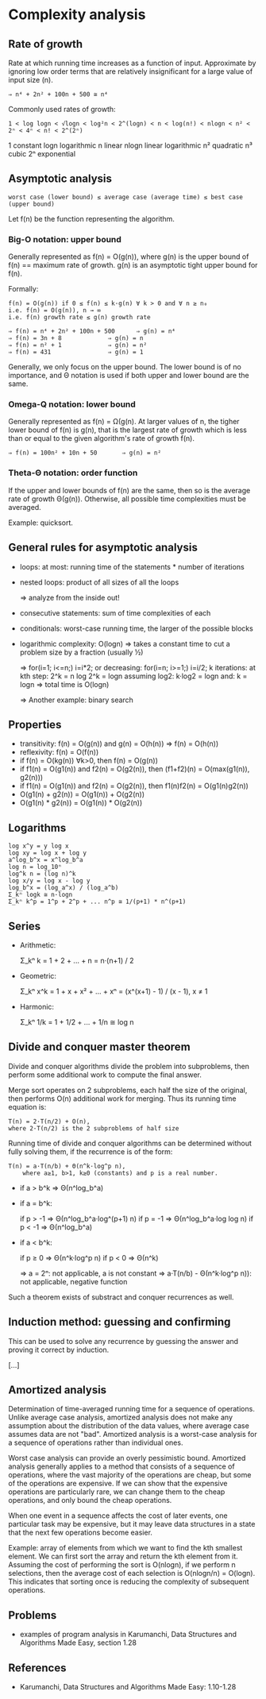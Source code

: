 # Complexity analysis

## Rate of growth

Rate at which running time increases as a function of input.
Approximate by ignoring low order terms
that are relatively insignificant
for a large value of input size (n).

	⇒ n⁴ + 2n² + 100n + 500 ≅ n⁴

Commonly used rates of growth:

	1 < log logn < √logn < log²n < 2^(logn) < n < log(n!) < nlogn < n² < 2ⁿ < 4ⁿ < n! < 2^(2ⁿ)

1	constant
logn	logarithmic
n	linear
nlogn	linear logarithmic
n²	quadratic
n³	cubic
2ⁿ	exponential


## Asymptotic analysis

	worst case (lower bound) ≤ average case (average time) ≤ best case (upper bound)

Let f(n) be the function representing the algorithm.


### Big-O notation: upper bound

Generally represented as f(n) = O(g(n)),
where g(n) is the upper bound of f(n) == maximum rate of growth.
g(n) is an asymptotic tight upper bound for f(n).

Formally:

	f(n) = O(g(n)) if 0 ≤ f(n) ≤ k·g(n) ∀ k > 0 and ∀ n ≥ n₀
	i.e. f(n) = O(g(n)), n → ∞
	i.e. f(n) growth rate ≤ g(n) growth rate

	⇒ f(n) = n⁴ + 2n² + 100n + 500		⇒ g(n) = n⁴
	⇒ f(n) = 3n + 8				⇒ g(n) = n
	⇒ f(n) = n² + 1				⇒ g(n) = n²
	⇒ f(n) = 431				⇒ g(n) = 1

Generally, we only focus on the upper bound.
The lower bound is of no importance,
and Θ notation is used if both upper and lower bound are the same.


### Omega-Q notation: lower bound

Generally represented as f(n) = Ω(g(n).
At larger values of n, the tigher lower bound of f(n) is g(n),
that is the largest rate of growth which is less than or equal
to the given algorithm's rate of growth f(n).

	⇒ f(n) = 100n² + 10n + 50		⇒ g(n) = n²


### Theta-Θ notation: order function

If the upper and lower bounds of f(n) are the same,
then so is the average rate of growth Θ(g(n)).
Otherwise, all possible time complexities must be averaged.

Example: quicksort.


## General rules for asymptotic analysis

- loops: at most: running time of the statements * number of iterations
- nested loops: product of all sizes of all the loops

	⇒ analyze from the inside out!

- consecutive statements: sum of time complexities of each
- conditionals: worst-case running time, the larger of the possible blocks
- logarithmic complexity: O(logn) ⇒ takes a constant time to cut a problem size by a fraction (usually ½)

	⇒ for(i=1; i<=n;) i=i*2;		or decreasing: for(i=n; i>=1;) i=i/2;
		k iterations: at kth step:
		2^k = n
		log 2^k = logn
		assuming log2:
		k·log2 = logn
		and:
		k = logn
		⇒ total time is O(logn)

	⇒ Another example: binary search


## Properties

- transitivity: f(n) = O(g(n)) and g(n) = O(h(n))	⇒ f(n) = O(h(n))
- reflexivity: f(n) = O(f(n))
- if f(n) = O(kg(n)) ∀k>0, then f(n) = O(g(n))
- if f1(n) = O(g1(n)) and f2(n) = O(g2(n)), then (f1+f2)(n) = O(max(g1(n)), g2(n)))
- if f1(n) = O(g1(n)) and f2(n) = O(g2(n)), then f1(n)f2(n) = O(g1(n)g2(n))
- O(g1(n) + g2(n)) = O(g1(n)) + O(g2(n))
- O(g1(n) * g2(n)) = O(g1(n)) * O(g2(n))


## Logarithms

	log x^y = y log x
	log xy = log x + log y
	a^log_b^x = x^log_b^a
	log n = log_10ⁿ
	log^k n = (log n)^k
	log x/y = log x - log y
	log_b^x = (log_a^x) / (log_a^b)
	Σ_kⁿ logk ≅ n·logn
	Σ_kⁿ k^p = 1^p + 2^p + ... n^p ≅ 1/(p+1) * n^(p+1)


## Series

- Arithmetic:

	Σ_kⁿ k = 1 + 2 + ... + n = n·(n+1) / 2

- Geometric:

	Σ_kⁿ x^k = 1 + x + x² + ... + xⁿ = (x^(x+1) - 1) / (x - 1), x ≠ 1

- Harmonic:

	Σ_kⁿ 1/k = 1 + 1/2 + ... + 1/n ≅ log n


## Divide and conquer master theorem

Divide and conquer algorithms divide the problem into subproblems,
then perform some additional work to compute the final answer.

Merge sort operates on 2 subproblems, each half the size of the original,
then performs O(n) additional work for merging.
Thus its running time equation is:

	T(n) = 2·T(n/2) + O(n), 
	where 2·T(n/2) is the 2 subproblems of half size

Running time of divide and conquer algorithms
can be determined without fully solving them,
if the recurrence is of the form:

	T(n) = a·T(n/b) + Θ(n^k·log^p n),
		where a≥1, b>1, k≥0 (constants) and p is a real number.

- if a > b^k 		⇒ Θ(n^log_b^a)
- if a = b^k:

	if p > -1 	⇒ Θ(n^log_b^a·log^(p+1) n)
	if p = -1	⇒ Θ(n^log_b^a·log log n)
	if p < -1	⇒ Θ(n^log_b^a)

- if a < b^k:

	if p ≥ 0	⇒ Θ(n^k·log^p n)
	if p < 0	⇒ Θ(n^k)

	⇒ a = 2ⁿ: not applicable, a is not constant
	⇒ a·T(n/b) - Θ(n^k·log^p n)): not applicable, negative function

Such a theorem exists of substract and conquer recurrences as well.


## Induction method: guessing and confirming

This can be used to solve any recurrence
by guessing the answer and proving it correct by induction.

[...]


## Amortized analysis

Determination of time-averaged running time for a sequence of operations.
Unlike average case analysis,
amortized analysis does not make any assumption
about the distribution of the data values,
where average case assumes data are not "bad".
Amortized analysis is a worst-case analysis
for a sequence of operations rather than individual ones.

Worst case analysis can provide an overly pessimistic bound.
Amortized analysis generally applies to a method that consists of a sequence of operations,
where the vast majority of the operations are cheap,
but some of the operations are expensive.
If we can show that the expensive operations are particularly rare,
we can change them to the cheap operations, and only bound the cheap operations.

When one event in a sequence affects the cost of later events,
one particular task may be expensive,
but it may leave data structures in a state that the next few operations become easier.

Example: array of elements from which we want to find the kth smallest element.
We can first sort the array and return the kth element from it.
Assuming the cost of performing the sort is O(nlogn),
if we perform n selections, then the average cost of each selection is O(nlogn/n) = O(logn).
This indicates that sorting once is reducing the complexity of subsequent operations.


## Problems
- examples of program analysis in Karumanchi,
Data Structures and Algorithms Made Easy, section 1.28


## References
- Karumanchi, Data Structures and Algorithms Made Easy: 1.10-1.28
